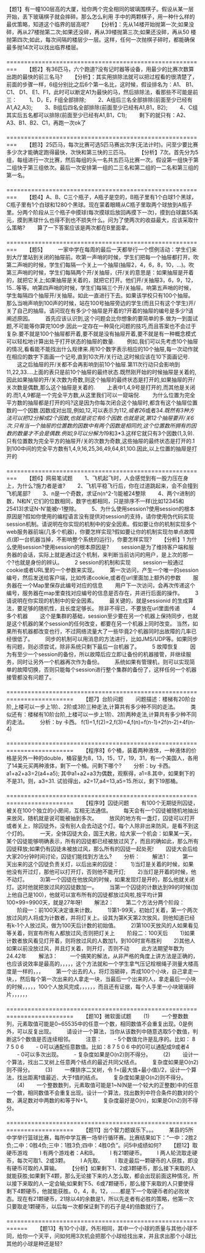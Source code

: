 【题1】有一幢100层高的大厦，给你两个完全相同的玻璃围棋子。假设从某一层开始，丢下玻璃棋子就会摔碎。那么怎么利用 手中的两颗棋子，用一种什么样的最优策略，知道这个临界的层高呢?
　　【分析】：先从14楼开始抛第一次;如果没碎，再从27楼抛第二次;如果还没碎，再从39楼抛第三次;如果还没碎，再从50 楼抛第四次;如此，每次间隔的楼层少一层。这样，任何一次抛棋子碎时，都能确保最多抛14次可以找出临界楼层。
　　=========================================================
　　【题2】有36匹马，六个跑道?没有记时器等设备，用最少的比赛次数算出跑的最快的前三名马?
　　【分析】：其实用排除法就可以把过程看的很清楚了，前面的步骤一样，6组分别比之后6个第一名比，这时候，假设排名为：A1、 B1、 C1、 D1、 E1、F1，此时可以断定A1为最快的马，然后排除法，看那些不可能是前三：
　　1、D，E，F组全部排除;
　　2、A组后三名全部排除(前面至少已经有A1,A2,A3);
　　3、B组后四名全部排除(前面至少已经有A1,B1，B2);
　　4、C组其实后五名都可以排除(前面至少已经有A1,B1，C1);
　　剩下的就只有：A2、A3、B1、B2、C1，再跑一次ok了
　　=========================================================
　　【题3】25匹马，每次比赛可选5匹马赛出次序(无法计时)。问至少要比赛多少次才能确定跑得最快，次快和第三快的三匹马。
　　【分析】7次。首先分为5组，每组进行一次比赛，然后每组的头一名共五匹马比赛一次。假设第一组快于第二组快于第三组依次。最后一次安排第一组的二三名和第二组的一二名和第三组的第一名。
　　=========================================================
　　【题4】A、B、C三个瓶子，A瓶子是空的，B瓶子里有1个白球1个黑球，C瓶子里有1个白球和1280个黑球。现在蒙着眼睛从C瓶子里取两个球放到A瓶子里。分两个阶段从三个瓶子中摸球(每次摸球后放回再摸下一次)，摸到白球赢55美元，摸到黑球什么也得不到也不损失什么。问为了使两次的收益最大，应该采取什么策略?
　　算了一下答案应该是两次都在B里面拿。
　　=========================================================
　　【题5】
　　一家中学在每周的最后一天都举行一个惯例活动：学生们来到大厅里站到关闭的抽屉前。吹第一声哨的时候，学生们把每一个抽屉都打开。吹第二声哨的时候，学生们每隔一个关上一个抽屉(抽屉2，4，6，8，10，…)。吹第三声哨的时候，学生们每隔两个开/关抽屉，(开/关的意思是：如果抽屉是开着的，就把它关上;如果抽屉是关着的，就把它打开。他们开/关抽屉3，6，9，12，15…等等。响第四声哨的时候，学生们每隔三个开/关抽屉。响第五声哨的时候，学生每隔四个抽屉开/关抽屉。如此一直进行下去。如果该学校只有100个抽屉。那么当哨声响到100声的时候，站在100号抽屉旁边的学生(而且只有这个学生)开/关了自己的抽屉。请问现在有多少个抽屉是开着的?开着的抽屉的编号是多少?请阐述原因。
　　首先应该认识到,这个问题会比你想象的要简单的多.做为一到面试题,不可能等你算完100步.因此一定存在一种简化问题的技巧,而且答案也不会过于复杂.要不就是100个抽屉都开着,要不就是没有抽屉开着,要不就是有一种概念模式可以轻松地计算出处于打开状态的抽屉的数量.
　　例如,我们可以先考虑10个抽屉的情况,看看能不能找出什么规律来.用10个数字表示相应的10个抽屉,每一次动作就在相应的数字下面画一个记号,直到10次开/关行动,这时候应该在10下面画记号.
　　这之后抽屉的开/关都不会再影响到前10个抽屉.第11次行动只会影响到11,22,33….上面的表只是前10个抽屉的最终状态.既然刚开始的时候抽屉是关着的,因此如果抽屉的开/关次数为奇数,则这个抽屉的最终状态是打开的,如果抽屉的开/关次数是偶数,那么这个抽屉是关着的.
　　上表中1,4,9号是打开的,而其他是关闭的.而1,4,9都是一个完全平方数,从这里我们可以一窥端倪.
　　为什么位置为完全平方数的抽屉都是打开的吗?这是因为你每次闭合这个抽屉时,都含有这个抽屉位置数的一个因数.因数成对出现,例如,12,可以表示为1*12,或者2*6或者3*4.既然有3种方法可以把12分解成2个因数,也就是说它有6个因数.也就是说,第12个抽屉要开/关6次.只有当一个抽屉的位置数的因数中有两个因数是相同的,这个位置数所拥有的因数的数量才不会是偶数.例如,9可以分解为1*9和3*3.这样它就只有3个因数(1,3,9).只有位置数为完全平方的抽屉开/关的次数为奇数,这些抽屉的最终状态是打开的.1到100中间的完全平方数有1,4,9,16,25,36,49,64,81,100.因此,以上位置的抽屉是打开的
　　=========================================================
　　【题6】网易笔试题
　　1、飞机起飞时，人会感觉到有一股力压在身上，为什么?施力者是谁?
　　2、飞机平稳飞行后，你在过道跳起来，会不会撞到飞机尾部?
　　3、n是一个奇数，求证n(n^2-1)能被24整除
　　4、两个r进制的数，N和N',它们的位数相同，数字也都相同，只是排序不一样(比如12345和25413)求证N-N'能被r-1整除。
　　5、为什么使用session?使用session的根本原因是?假如你使用的编程语言没有提供对session的支持，请你使用伪代码实现session机制。请说明在你实现的机制中的安全因素。假如要让你的机制实现多个web服务器前端(几多个机器)，你要怎样实现?假如要让你的机制实现勿单点故障点(即一台机器当掉，不影响整个系统的运行)，你要怎样实现?
　　【分析】1 为什么使用session?使用session的根本原因是?
　　session是为了维持客户端和服务器的会话，实际上就是通过这个机制，来判断当前访问的用户，是上次的那一个?也就是身份的辨认。
　　2 session的机制和实现
　　session一般通过cookie或者URL里的一个参数来实现。
　　第一次访问，产生一个唯一的session编号，然后发送给客户端，比如传递cookie,或者在url里面加上额外的参数
　　服务器在一个Map里保存此编号对应的信息
　　用户下一次访问，会再次传递这个编号，服务器在map里查找对应编号的信息是否存在，并进行后面的操作。
　　3 请说明在你实现的机制中的安全因素。
　　最关键的，就是sessionid 的生成算法，要足够的随机性，且长度足够长。 除非不得已，不要放在url里面传递
　　4 多个机器
　　这个是集群的基础，session至少要在另一个机器上保持同步，也就是这个机器的某个session的任何改变，都要在另一个机器上同时改变。 当然，如果所有机器都改变也行，不过网络流量大了一些毕竟2个机器同时出故障的几率已经很低了。
　　同步的机制可以用消息的方法进行，比如JMS/UDP等。如果同步有问题，则必须尝试，除非系统只剩下最后一台机器了。
　　5 故障恢复
　　因为有至少一个session的备份，所以故障后应立即让备份的机器接管，并继续服务，同时让另外一个机器再次作为备份。
　　系统如果有管理机，则可以实现简单的故障切换，否则只能每个session进行整个集群的备份了，这样任何一个机器接管都没有问题了。
　　=========================================================================
　　【题7】台阶问题
　　问题描述：楼梯有20阶台阶,上楼可以一步上1阶、2阶或3阶三种走法,计算共有多少种不同的走法。
　　类似还有：楼梯有10阶台阶,上楼可以一步上1阶、2阶两种走法,计算共有多少种不同的走法。
　　分析：by 卡西。 f(1)=1,f(2)=2,f(3)=4,f(n)=f(n-1)+2f(n-2)+4f(n-4)
　　=========================================================================
　　【程序8】6个桶，装着两种液体，一种液体的价格是另外一种的double，桶容量为8，13，15，17，19，31，有一个美国人，各用了14美元买两种液体，剩下一个桶。问剩下哪个?
　　分析：by 卡西。 a1+a2+a3=2(a4+a5); 其中a1+a2+a3为偶数，观察得，a1=8.其中，如果剩下的不是31，则，a3=31. 试验得出，a2=17,a4=13,a5=15.所以，剩下19那桶。
　　=========================================================================
　　【程序9】囚徒问题
　　有100个无期徒刑囚徒，被关在100个独立的小房间，互相无法通信。
　　每天会有一个囚徒被随机地抽出来放风，随机就是说可能被抽到多次。
　　放风的地方有一盏灯，囚徒可以打开或者关上，除囚徒外，没有别人会去动这个灯。每个人除非出来防风，是看不到这个灯的。
　　一天，全体囚徒大会，国王大赦，给大家一个机会：如果某一天，某个囚徒能够明确表示，所有的囚徒都已经被放过风了，而且的确如此，那么所有囚徒释放;如果仍有囚徒未被放过风，那么所有的囚徒一起处死!
　　囚徒大会后给大家20分钟时间讨论，囚徒们能找到方法么?
　　分析：
　　解法1：
　　第一天出来的这个囚徒负责关灯，以后出来的囚徒：
　　1)当灯是关着的时候，如果他没有开过灯，那他可以打开灯，否则他不能开灯;
　　2)当灯是开着的时候，他不动灯。
　　3)第一个囚徒在他放风的时候，如果发现灯是开的，那么他就关闭灯。这时他就把放过风的囚徒数加一。
　　当第一个囚徒的计数达到99的时候(加上他自己是100)，他就可以宣布所有的囚徒都放过风啦,按平均计算100×99=9900天，就是27年呀!
　　解法2：
　　第二个方法分两个阶段：
　　阶段一：前100天决定谁来计数。
　　1)第1-99天，初始灯关着，第一个两次放过风的人将成为计数者，并将灯关上。设其为第K天第2次放风，则他知道已经有k-1个人放过风，做为100天后计数的初始值。
　　2)第100天放风的人如果看见等关着，则宣布所有人都放过风;否则把灯关上
　　阶段二：100天后
　　1)如果计数者放风看见灯开着，则将放过风的人数加1，到100时宣布胜利
　　2)其他人如果以前没放过风，并且灯关着，则开灯，否则不动
　　此方法期望年数为24.42年
　　解法3：
　　一个搞笑的解法，从非严格的角度上讲方法是正确的，也应该说效率是最高的，，，，，这个方法就和一个学生拿气压记栓根绳子测量大楼高度是一样的，，，
　　第一个出去的人，将灯泡砸碎，弄成100个小块，自己拿走一块，，然后每个第一次出来的人拿走一块，当最后一个出来的人，拿走最后一小块的时候，，，，，100个人放风完成，，，，，，而且还有证据，每个人手里一小块玻璃碎片，，，，，，
　　=========================================================================
　　【题10】微软面试题
　　(1)
　　一个整数数列，元素取值可能是0~65535中的任意一个数，相同数值不会重复出现。0是例外，可以反复出现。
　　请设计一个算法，当你从该数列中随意选取5个数值，判断这5个数值是否连续相邻。
　　注意：
　　- 5个数值允许是乱序的。比如： 8 7 5 0 6
　　- 0可以通配任意数值。比如：8 7 5 0 6 中的0可以通配成9或者4
　　- 0可以多次出现。
　　- 复杂度如果是O(n2)则不得分。
　　(2)
　　设计一个算法，找出二叉树上任意两个结点的最近共同父结点。
　　复杂度如果是O(n2)则不得分。
　　(3)
　　一棵排序二叉树，令 f=(最大值+最小值)/2，设计一个算法，找出距离f值最近、大于f值的结点。
　　复杂度如果是O(n2)则不得分。
　　(4)
　　一个整数数列，元素取值可能是1~N(N是一个较大的正整数)中的任意一个数，相同数值不会重复出现。设计一个算法，找出数列中符合条件的数对的个数，满足数对中两数的和等于N+1。
　　复杂度最好是O(n)，如果是O(n2)则不得分。
　　=========================================================================
　　【题11】出个智力题娱乐下。。。
　　某县的5所中学举行篮球比赛，每所中学互赛一场举行循环赛。比赛结果如下：“一中：2胜2负;二中：0胜4负;三中：1胜3负;四中：4胜0负”。问5中成绩如何?
　　【题12】取硬币游戏
　　l 有两个游戏者：A和B。
　　l 有21颗硬币。
　　l 两人轮流取走硬币，每次可取1、2或3颗。
　　l A先取。
　　l 取走最后一颗硬币的人获胜，即没有硬币可取的人算输。
　　【分析】如果剩下1、2或3颗硬币，那么接下来取的人就能获胜;如果剩下4颗，那么无论接下来的人怎么取，都会出现前面这种情况，所以接下来取的人一定会输;如果剩下5、6或7颗硬币，那么接下来取的人只要使得剩下4颗硬币，他就能获胜。0，4，8，12，……都是下一个取硬币者的必败状态。现在有21颗硬币，21除以4的余数是1，所以先走者有必胜的策略，他第一次只要取走1颗硬币，以后每一次都保证剩下的石子是4的倍数就行了。
　　============================================================
　　【题13】有10个小球，外形相同，其中一个小球的质量与其他小球不同，给你一个天平，问如何用3次机会把那个小球给找出来，并且求出那个小球比其他的小球是种还是轻?
